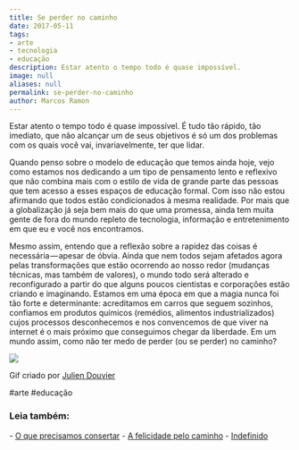 ```yaml
---
title: Se perder no caminho
date: 2017-05-11
tags:
- arte
- tecnologia
- educação
description: Estar atento o tempo todo é quase impossível.
image: null
aliases: null
permalink: se-perder-no-caminho
author: Marcos Ramon
---
```

Estar atento o tempo todo é quase impossível. É tudo tão rápido, tão imediato, que não alcançar um de seus objetivos é só um dos problemas com os quais você vai, invariavelmente, ter que lidar.

Quando penso sobre o modelo de educação que temos ainda hoje, vejo como estamos nos dedicando a um tipo de pensamento lento e reflexivo que não combina mais com o estilo de vida de grande parte das pessoas que tem acesso a esses espaços de educação formal. Com isso não estou afirmando que todos estão condicionados à mesma realidade. Por mais que a globalização já seja bem mais do que uma promessa, ainda tem muita gente de fora do mundo repleto de tecnologia, informação e entretenimento em que eu e você nos encontramos.

Mesmo assim, entendo que a reflexão sobre a rapidez das coisas é necessária — apesar de óbvia. Ainda que nem todos sejam afetados agora pelas transformações que estão ocorrendo ao nosso redor (mudanças técnicas, mas também de valores), o mundo todo será alterado e reconfigurado a partir do que alguns poucos cientistas e corporações estão criando e imaginando. Estamos em uma época em que a magia nunca foi tão forte e determinante: acreditamos em carros que seguem sozinhos, confiamos em produtos químicos (remédios, alimentos industrializados) cujos processos desconhecemos e nos convencemos de que viver na internet é o mais próximo que conseguimos chegar da liberdade. Em um mundo assim, como não ter medo de perder (ou se perder) no caminho?

<img src="/assets/img/se-perder-no caminho-medium.gif">

Gif criado por [Julien Douvier](http://juliendouvier.tumblr.com/)


#arte #educação

<h3>Leia também:</h3>
- <a href="/o-que-precisamos-consertar">O que precisamos consertar</a>
- <a href="/a-felicidade-pelo-caminho">A felicidade pelo caminho</a>
- <a href="/indefinido">Indefinido</a>
